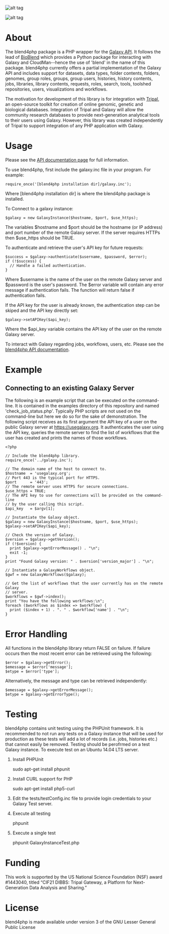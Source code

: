 ![alt tag](https://raw.githubusercontent.com/galaxyproject/blend4php/master/misc/logo_500px.png)

![alt tag](https://travis-ci.org/galaxyproject/blend4php.svg?branch=master)
    
# About
The blend4php package is a PHP wrapper for the [Galaxy API](https://docs.galaxyproject.org/en/master/api_doc.html).  It follows the lead of [BioBlend](https://bioblend.readthedocs.io/en/latest/) which provides a Python package for interacting with Galaxy and CloudMan--hence the use of 'blend' in the name of this package.   blend4php currently offers a partial implementation of the Galaxy API and includes support for datasets, data types, folder contents, folders,  genomes, group roles, groups, group users, histories, history contents, jobs, libraries, library contents, requests, roles, search, tools, toolshed repositories, users, visualizations and workflows.  

The motivation for development of this library is for integration with [Tripal](http://tripal.info), an open-source toolkit for creation of online genomic, genetic and biological databases.  Integration of Tripal and Galaxy will allow the community research databases to provide next-generation analytical tools to their users using Galaxy.  However, this library was created independently of Tripal to support integration of any PHP application with Galaxy.

# Usage
Please see the [API documentation page](http://galaxyproject.github.io/blend4php/docs-v0.1a/html/index.html) for full information.

To use blend4php, first include the galaxy.inc file in your program.  For example:

    require_once('[blend4php installation dir]/galaxy.inc');

Where [blend4php installation dir] is where the blend4php package is installed.  

To Connect to a galaxy instance:

    $galaxy = new GalaxyInstance($hostname, $port, $use_https);
    
The variables $hostname and $port should be the hostname (or IP address) and port number of the remote Galaxy server.  If the server requires HTTPs then $use_https should be TRUE.

To authenticate and retrieve the user's API key for future requests:

    $success = $galaxy->authenticate($username, $password, $error);
    if (!$success) {
      // Handle a failed authentication.
    }

Where $username is the name of the user on the remote Galaxy server and $password is the user's password. The $error variable will contain any error message if authentication fails.  The function will return false if authentication fails.

If the API key for the user is already known, the authentication step can be skiped and the API key directly set:

    $galaxy->setAPIKey($api_key);
    
Where the $api_key variable contains the API key of the user on the remote Galaxy server.  

To interact with Galaxy regarding jobs, workflows, users, etc.  Please see the [blend4php API documentation](http://galaxyproject.github.io/blend4php/docs-v0.1a/html/index.html).

# Example
## Connecting to an existing Galaxy Server
The following is an example script that can be executed on the command-line. It is contained in the examples directory of this repository and named 'check_job_status.php'.  Typically PHP scripts are not used on the command-line but here we do so for the sake of demonstration.  The following script receives as its first argument the API key of a user on the public Galaxy server at https://usegalaxy.org.  It authenticates the user using the API key, queries the remote server to find the list of workflows that the user has created and prints the names of those workflows.

    <?php
    
    // Include the blend4php library.
    require_once('../galaxy.inc');
    
    // The domain name of the host to connect to.
    $hostname  = 'usegalaxy.org';
    // Port 443 is the typical port for HTTPS.
    $port      = '443';
    // The remote server uses HTTPS for secure connections.
    $use_https = TRUE;
    // The API key to use for connections will be provided on the command-line
    // by the user calling this script.
    $api_key   = $argv[1];
    
    // Instantiate the Galaxy object.
    $galaxy = new GalaxyInstance($hostname, $port, $use_https);
    $galaxy->setAPIKey($api_key);
    
    // Check the version of Galaxy.
    $version = $galaxy->getVersion();
    if (!$version) {
      print $galaxy->getErrorMessage() . "\n";
      exit -1;
    }
    print "Found Galaxy version: " . $version['version_major'] . "\n";

    // Instantiate a GalaxyWorkflows object.
    $gwf = new GalaxyWorkflows($galaxy);

    // Get the list of workflows that the user currently has on the remote Galaxy
    // server.
    $workflows = $gwf->index();
    print "You have the following workflows:\n";
    foreach ($workflows as $index => $workflow) {
      print ($index + 1) . ". " . $workflow['name'] . "\n";
    }

# Error Handling
All functions in the blend4php library return FALSE on failure. If failure
occurs then the most recent error can be retrieved using the following:

    $error = $galaxy->getError();
    $emessage = $error['message'];
    $etype = $error['type'];

Alternatively, the message and type can be retrieved independently:

    $emessage = $galaxy->getErrorMessage();
    $etype = $galaxy->getErrorType();

# Testing
blend4php contains unit testing using the PHPUnit framework.  It is recommended to not run any tests on a Galaxy instance that will be used for production as these tests will add a lot of records (i.e. jobs, histories etc.) that cannot easily be removed.  Testing should be perofrmed on a test Galaxy instance. To execute test on an Ubuntu 14.04 LTS server.

1) Install PHPUnit

    sudo apt-get install phpunit

2) Install CURL support for PHP

    sudo apt-get install php5-curl

3) Edit the tests/testConfig.inc file to provide login credentials to your Galaxy Test server.
   
4) Execute all testing

    phpunit

5) Execute a single test
 
    phpunit GalaxyInstanceTest.php

# Funding
This work is supported by the US National Science Foundation (NSF) award #1443040, titled “CIF21 DIBBS: Tripal Gateway, a Platform for Next-Generation Data Analysis and Sharing.” 

# License
blend4php is made available under version 3 of the GNU Lesser General Public License
